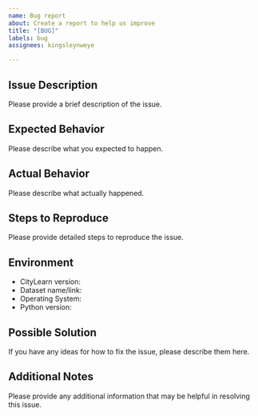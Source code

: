 ```yaml
---
name: Bug report
about: Create a report to help us improve
title: "[BUG]"
labels: bug
assignees: kingsleynweye

---
```


## Issue Description

Please provide a brief description of the issue.

## Expected Behavior

Please describe what you expected to happen.

## Actual Behavior

Please describe what actually happened.

## Steps to Reproduce

Please provide detailed steps to reproduce the issue.

## Environment

- CityLearn version:
- Dataset name/link:
- Operating System:
- Python version:

## Possible Solution

If you have any ideas for how to fix the issue, please describe them here.

## Additional Notes

Please provide any additional information that may be helpful in resolving this issue.
